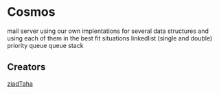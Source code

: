 # Cosmos
mail server using our own implentations for several data structures 
and using each of them in the best fit situations
linkedlist (single and double)
priority queue
queue
stack
## Creators
[ziadTaha](https://github.com/ziadTaha)
